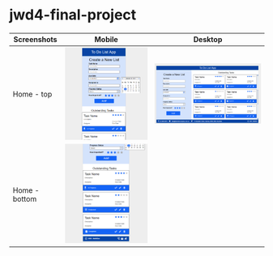 # jwd4-final-project

| Screenshots         |              Mobile            |           Desktop             |
| ------------------- |:------------------------------:| ----------------------------- | 
| Home - top          | ![](./assets/mobile-img-1.png) | ![](./assets/desktop-img.png) | 
| Home - bottom       | ![](./assets/mobile-img-2.png) | ![]() |
